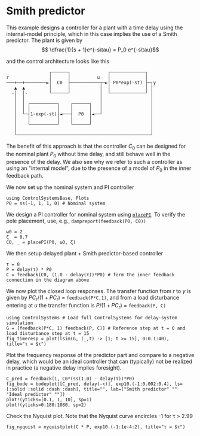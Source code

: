 # Smith predictor
This example designs a controller for a plant with a time delay using the internal-model principle, which in this case implies the use of a Smith predictor. The plant is given by
$$ \dfrac{1}{s + 1}e^{-s\tau} = P_0 e^{-s\tau}$$

and the control architecture looks like this
```
                ┌──────┐              ┌─────────────┐
r               │      │          u   │             │
───+──+────────►│  C0  ├───────────┬─►│ P0*exp(-st) ├─┐y
   ▲  ▲         │      │           │  │             │ │
  -│  │-        └──────┘           │  └─────────────┘ │
   │  │                            │                  │
   │  │ ┌──────────┐    ┌──────┐   │                  │
   │  │ │          │    │      │   │                  │
   │  └─┤1-exp(-st)│◄───┤  P0  │◄──┘                  │
   │    │          │    │      │                      │
   │    └──────────┘    └──────┘                      │
   │                                                  │
   └──────────────────────────────────────────────────┘
```
The benefit of this approach is that the controller $C_0$ can be designed for the nominal plant $P_0$ without time delay, and still behave well in the presence of the delay. We also see why we refer to such a controller as using an "internal model", due to the presence of a model of $P_0$ in the inner feedback path.

We now set up the nominal system and PI controller

```@example smith
using ControlSystemsBase, Plots
P0 = ss(-1, 1, 1, 0) # Nominal system
```

We design a PI controller for nominal system using [`placePI`](@ref). To verify the pole placement, use, e.g., `dampreport(feedback(P0, C0))`
```@example smith
ω0 = 2
ζ  = 0.7
C0, _ = placePI(P0, ω0, ζ)
```
We then setup delayed plant + Smith predictor-based controller
```@example smith
τ = 8
P = delay(τ) * P0
C = feedback(C0, (1.0 - delay(τ))*P0) # form the inner feedback connection in the diagram above
```
We now plot the closed loop responses. The transfer function from $r$ to $y$ is given by $PC_r/(1+PC_r)$ = `feedback(P*C,1)`, and from a load disturbance entering at $u$ the transfer function is $P/(1+PC_r)$ = `feedback(P, C)`
```@example smith
using ControlSystems # Load full ControlSystems for delay-system simulation
G = [feedback(P*C, 1) feedback(P, C)] # Reference step at t = 0 and load disturbance step at t = 15
fig_timeresp = plot(lsim(G, (_,t) -> [1; t >= 15], 0:0.1:40),  title="τ = $τ")
```
Plot the frequency response of the predictor part and compare to a negative delay, which would be an ideal controller that can (typically) not be realized in practice (a negative delay implies foresight). 
```@example smith
C_pred = feedback(1, C0*(ss(1.0) - delay(τ))*P0)
fig_bode = bodeplot([C_pred, delay(-τ)], exp10.(-1:0.002:0.4), ls=[:solid :solid :dash :dash], title="", lab=["Smith predictor" "" "Ideal predictor" ""])
plot!(yticks=[0.1, 1, 10], sp=1)
plot!(yticks=0:180:1080, sp=2)
```
Check the Nyquist plot. Note that the Nyquist curve encircles -1 for τ > 2.99
```@example smith
fig_nyquist = nyquistplot(C * P, exp10.(-1:1e-4:2), title="τ = $τ")
```
